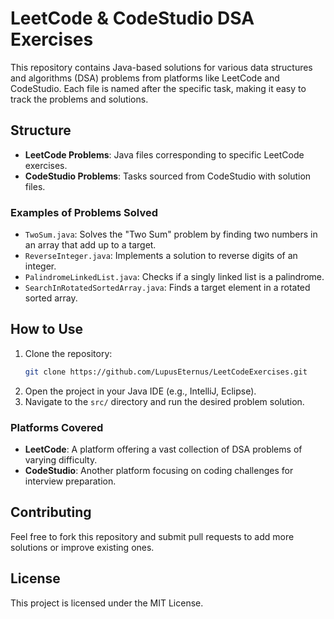 # LeetCode & CodeStudio DSA Exercises

This repository contains Java-based solutions for various data structures and algorithms (DSA) problems from platforms like LeetCode and CodeStudio. Each file is named after the specific task, making it easy to track the problems and solutions.

## Structure

- **LeetCode Problems**: Java files corresponding to specific LeetCode exercises.
- **CodeStudio Problems**: Tasks sourced from CodeStudio with solution files.

### Examples of Problems Solved

- `TwoSum.java`: Solves the "Two Sum" problem by finding two numbers in an array that add up to a target.
- `ReverseInteger.java`: Implements a solution to reverse digits of an integer.
- `PalindromeLinkedList.java`: Checks if a singly linked list is a palindrome.
- `SearchInRotatedSortedArray.java`: Finds a target element in a rotated sorted array.

## How to Use

1. Clone the repository:
    ```bash
    git clone https://github.com/LupusEternus/LeetCodeExercises.git
    ```
2. Open the project in your Java IDE (e.g., IntelliJ, Eclipse).
3. Navigate to the `src/` directory and run the desired problem solution.

### Platforms Covered

- **LeetCode**: A platform offering a vast collection of DSA problems of varying difficulty.
- **CodeStudio**: Another platform focusing on coding challenges for interview preparation.

## Contributing

Feel free to fork this repository and submit pull requests to add more solutions or improve existing ones.

## License

This project is licensed under the MIT License.
